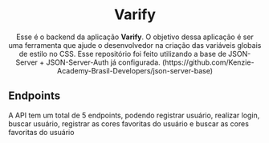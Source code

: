 <h1 align="center">Varify</h1>

<p align="center">Esse é o backend da aplicação <b>Varify</b>. O objetivo dessa aplicação é ser uma ferramenta que ajude o desenvolvedor na criação das variáveis globais de estilo no CSS.
Esse repositório foi feito utilizando a base de JSON-Server + JSON-Server-Auth já configurada. (https://github.com/Kenzie-Academy-Brasil-Developers/json-server-base)
</p>

## **Endpoints**

A API tem um total de 5 endpoints, podendo registrar usuário, realizar login, buscar usuário, registrar as cores favoritas do usuário e buscar as cores favoritas do usuário
